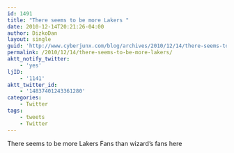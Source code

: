 ```yaml
---
id: 1491
title: "There seems to be more Lakers "
date: 2010-12-14T20:21:26-04:00
author: DizkoDan
layout: single
guid: 'http://www.cyberjunx.com/blog/archives/2010/12/14/there-seems-to-be-more-lakers/'
permalink: /2010/12/14/there-seems-to-be-more-lakers/
aktt_notify_twitter:
    - 'yes'
ljID:
    - '1141'
aktt_twitter_id:
    - '14837401243361280'
categories:
    - Twitter
tags:
    - tweets
    - Twitter
---
```


There seems to be more Lakers Fans than wizard’s fans here